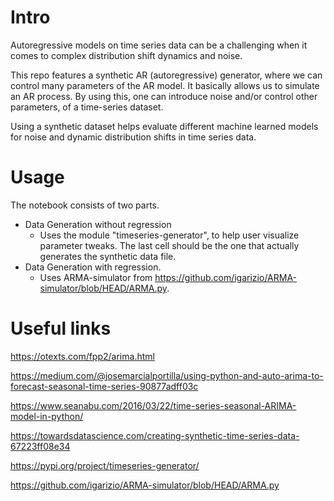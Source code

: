 
# Intro
Autoregressive models on time series data can be a challenging when it comes to complex distribution shift dynamics and noise.

This repo features a synthetic AR (autoregressive) generator, where we can control many parameters of the AR model.
It basically allows us to simulate an AR process.
By using this, one can introduce noise and/or control other parameters, of a time-series dataset.

Using a synthetic dataset helps evaluate different machine learned models for noise and dynamic distribution shifts in time series data.  

# Usage

The notebook consists of two parts.  
- Data Generation without regression
	- Uses the module "timeseries-generator", to help user visualize parameter tweaks.  The last cell should be the one that actually generates the synthetic data file. 
- Data Generation with regression. 
	- Uses ARMA-simulator from <https://github.com/igarizio/ARMA-simulator/blob/HEAD/ARMA.py>.  

# Useful links

<https://otexts.com/fpp2/arima.html>

<https://medium.com/@josemarcialportilla/using-python-and-auto-arima-to-forecast-seasonal-time-series-90877adff03c>

<https://www.seanabu.com/2016/03/22/time-series-seasonal-ARIMA-model-in-python/>

<https://towardsdatascience.com/creating-synthetic-time-series-data-67223ff08e34>

<https://pypi.org/project/timeseries-generator/>

<https://github.com/igarizio/ARMA-simulator/blob/HEAD/ARMA.py>




